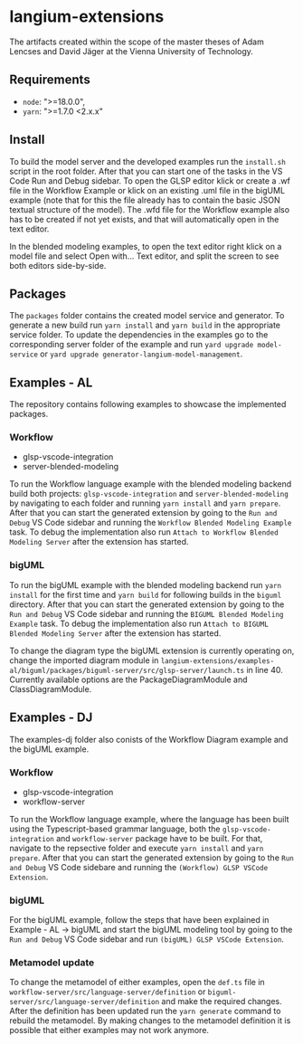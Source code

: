 # langium-extensions

The artifacts created within the scope of the master theses of Adam Lencses and David Jäger at the Vienna University of Technology.

## Requirements

- `node`: ">=18.0.0",
- `yarn`: ">=1.7.0 <2.x.x"

## Install

To build the model server and the developed examples run the `install.sh` script in the root folder. After that you can start one of the tasks in the VS Code Run and Debug sidebar. To open the GLSP editor klick or create a .wf file in the Workflow Example or klick on an existing .uml file in the bigUML example (note that for this the file already has to contain the basic JSON textual structure of the model). The .wfd file for the Workflow example also has to be created if not yet exists, and that will automatically open in the text editor.

In the blended modeling examples, to open the text editor right klick on a model file and select Open with... Text editor, and split the screen to see both editors side-by-side.

## Packages

The `packages` folder contains the created model service and generator. To generate a new build run `yarn install` and `yarn build` in the appropriate service folder. To update the dependencies in the examples go to the corresponding server folder of the example and run `yard upgrade model-service` or `yard upgrade generator-langium-model-management`.

## Examples - AL

The repository contains following examples to showcase the implemented packages.

### Workflow

- glsp-vscode-integration
- server-blended-modeling

To run the Workflow language example with the blended modeling backend build both projects: `glsp-vscode-integration` and `server-blended-modeling` by navigating to each folder and running `yarn install` and `yarn prepare`. After that you can start the generated extension by going to the `Run and Debug` VS Code sidebar and running the `Workflow Blended Modeling Example` task. To debug the implementation also run `Attach to Workflow Blended Modeling Server` after the extension has started.

### bigUML

To run the bigUML example with the blended modeling backend run `yarn install` for the first time and `yarn build` for following builds in the `biguml` directory. After that you can start the generated extension by going to the `Run and Debug` VS Code sidebar and running the `BIGUML Blended Modeling Example` task. To debug the implementation also run `Attach to BIGUML Blended Modeling Server` after the extension has started.

To change the diagram type the bigUML extension is currently operating on, change the imported diagram module in
`langium-extensions/examples-al/biguml/packages/biguml-server/src/glsp-server/launch.ts` in line 40.
Currently available options are the PackageDiagramModule and ClassDiagramModule.

## Examples - DJ

The examples-dj folder also conists of the Workflow Diagram example and the bigUML example.

### Workflow

- glsp-vscode-integration
- workflow-server

To run the Workflow language example, where the language has been built using the Typescript-based grammar language, both the `glsp-vscode-integration` and `workflow-server` package have to be built. For that, navigate to the repsective folder and execute `yarn install` and `yarn prepare`. After that you can start the generated extension by going to the `Run and Debug` VS Code sidebare and running the `(Workflow) GLSP VSCode Extension`.

### bigUML

For the bigUML example, follow the steps that have been explained in Example - AL -> bigUML and start the bigUML modeling tool by going to the `Run and Debug` VS Code sidebar and run `(bigUML) GLSP VSCode Extension`.

### Metamodel update

To change the metamodel of either examples, open the `def.ts` file in `workflow-server/src/language-server/definition` or `biguml-server/src/language-server/definition` and make the required changes. After the definition has been updated run the `yarn generate` command to rebuild the metamodel. By making changes to the metamodel definition it is possible that either examples may not work anymore.
